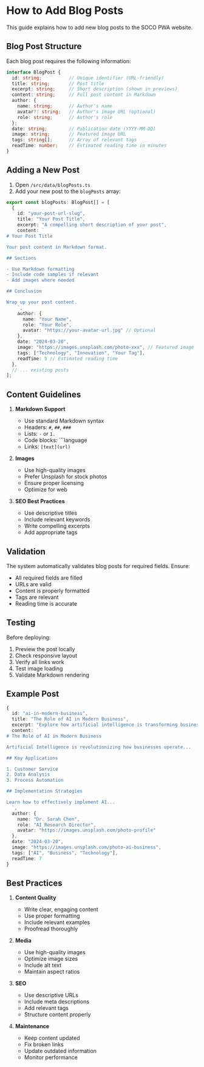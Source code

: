 # How to Add Blog Posts

This guide explains how to add new blog posts to the SOCO PWA website.

## Blog Post Structure

Each blog post requires the following information:

```typescript
interface BlogPost {
  id: string;          // Unique identifier (URL-friendly)
  title: string;       // Post title
  excerpt: string;     // Short description (shown in previews)
  content: string;     // Full post content in Markdown
  author: {
    name: string;      // Author's name
    avatar?: string;   // Author's image URL (optional)
    role: string;      // Author's role
  };
  date: string;        // Publication date (YYYY-MM-DD)
  image: string;       // Featured image URL
  tags: string[];      // Array of relevant tags
  readTime: number;    // Estimated reading time in minutes
}
```

## Adding a New Post

1. Open `/src/data/blogPosts.ts`
2. Add your new post to the `blogPosts` array:

```typescript
export const blogPosts: BlogPost[] = [
  {
    id: "your-post-url-slug",
    title: "Your Post Title",
    excerpt: "A compelling short description of your post",
    content: `
# Your Post Title

Your post content in Markdown format.

## Sections

- Use Markdown formatting
- Include code samples if relevant
- Add images where needed

## Conclusion

Wrap up your post content.
    `,
    author: {
      name: "Your Name",
      role: "Your Role",
      avatar: "https://your-avatar-url.jpg" // Optional
    },
    date: "2024-03-20",
    image: "https://images.unsplash.com/photo-xxx", // Featured image
    tags: ["Technology", "Innovation", "Your Tag"],
    readTime: 5 // Estimated reading time
  },
  // ... existing posts
];
```

## Content Guidelines

1. **Markdown Support**
   - Use standard Markdown syntax
   - Headers: `#`, `##`, `###`
   - Lists: `-` or `1.`
   - Code blocks: \```language
   - Links: `[text](url)`

2. **Images**
   - Use high-quality images
   - Prefer Unsplash for stock photos
   - Ensure proper licensing
   - Optimize for web

3. **SEO Best Practices**
   - Use descriptive titles
   - Include relevant keywords
   - Write compelling excerpts
   - Add appropriate tags

## Validation

The system automatically validates blog posts for required fields. Ensure:

- All required fields are filled
- URLs are valid
- Content is properly formatted
- Tags are relevant
- Reading time is accurate

## Testing

Before deploying:

1. Preview the post locally
2. Check responsive layout
3. Verify all links work
4. Test image loading
5. Validate Markdown rendering

## Example Post

```typescript
{
  id: "ai-in-modern-business",
  title: "The Role of AI in Modern Business",
  excerpt: "Explore how artificial intelligence is transforming business operations and decision-making processes.",
  content: `
# The Role of AI in Modern Business

Artificial Intelligence is revolutionizing how businesses operate...

## Key Applications

1. Customer Service
2. Data Analysis
3. Process Automation

## Implementation Strategies

Learn how to effectively implement AI...
  `,
  author: {
    name: "Dr. Sarah Chen",
    role: "AI Research Director",
    avatar: "https://images.unsplash.com/photo-profile"
  },
  date: "2024-03-20",
  image: "https://images.unsplash.com/photo-ai-business",
  tags: ["AI", "Business", "Technology"],
  readTime: 7
}
```

## Best Practices

1. **Content Quality**
   - Write clear, engaging content
   - Use proper formatting
   - Include relevant examples
   - Proofread thoroughly

2. **Media**
   - Use high-quality images
   - Optimize image sizes
   - Include alt text
   - Maintain aspect ratios

3. **SEO**
   - Use descriptive URLs
   - Include meta descriptions
   - Add relevant tags
   - Structure content properly

4. **Maintenance**
   - Keep content updated
   - Fix broken links
   - Update outdated information
   - Monitor performance
